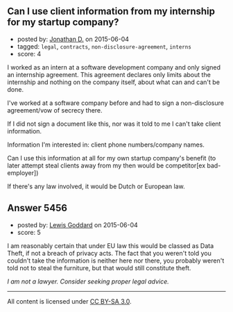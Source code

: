 ## Can I use client information from my internship for my startup company?

- posted by: [Jonathan D.](https://stackexchange.com/users/6416355/jonathan-d) on 2015-06-04
- tagged: `legal`, `contracts`, `non-disclosure-agreement`, `interns`
- score: 4

I worked as an intern at a software development company and only signed an internship agreement. This agreement declares only limits about the internship and nothing on the company itself, about what can and can't be done.

I've worked at a software company before and had to sign a non-disclosure agreement/vow of secrecy there.

If I did not sign a document like this, nor was it told to me I can't take client information. 

Information I'm interested in: client phone numbers/company names.

Can I use this information at all for my own startup company's benefit (to later attempt steal clients away from my then would be competitor[ex bad-employer])

If there's any law involved, it would be Dutch or European law.


## Answer 5456

- posted by: [Lewis Goddard](https://stackexchange.com/users/904259/lewis-goddard) on 2015-06-04
- score: 5

I am reasonably certain that under EU law this would be classed as Data Theft, if not a breach of privacy acts. The fact that you weren't told you couldn't take the information is neither here nor there, you probably weren't told not to steal the furniture, but that would still constitute theft.

_I am not a lawyer. Consider seeking proper legal advice._



---

All content is licensed under [CC BY-SA 3.0](https://creativecommons.org/licenses/by-sa/3.0/).
